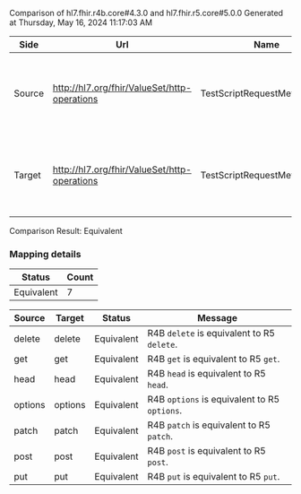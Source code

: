 Comparison of hl7.fhir.r4b.core#4.3.0 and hl7.fhir.r5.core#5.0.0
Generated at Thursday, May 16, 2024 11:17:03 AM

| Side | Url | Name | Title | Description |
| --- | --- | --- | --- | --- |
| Source | http://hl7.org/fhir/ValueSet/http-operations | TestScriptRequestMethodCode | TestScriptRequestMethodCode | The allowable request method or HTTP operation codes. |
| Target | http://hl7.org/fhir/ValueSet/http-operations | TestScriptRequestMethodCode | Test Script Request Method Code | The allowable request method or HTTP operation codes. |


Comparison Result: Equivalent


### Mapping details

| Status | Count |
| ------ | ----- |
Equivalent | 7 |


| Source | Target | Status | Message |
| ------ | ------ | ------ | ------- |
| delete | delete | Equivalent | R4B `delete` is equivalent to R5 `delete`. |
| get | get | Equivalent | R4B `get` is equivalent to R5 `get`. |
| head | head | Equivalent | R4B `head` is equivalent to R5 `head`. |
| options | options | Equivalent | R4B `options` is equivalent to R5 `options`. |
| patch | patch | Equivalent | R4B `patch` is equivalent to R5 `patch`. |
| post | post | Equivalent | R4B `post` is equivalent to R5 `post`. |
| put | put | Equivalent | R4B `put` is equivalent to R5 `put`. |

